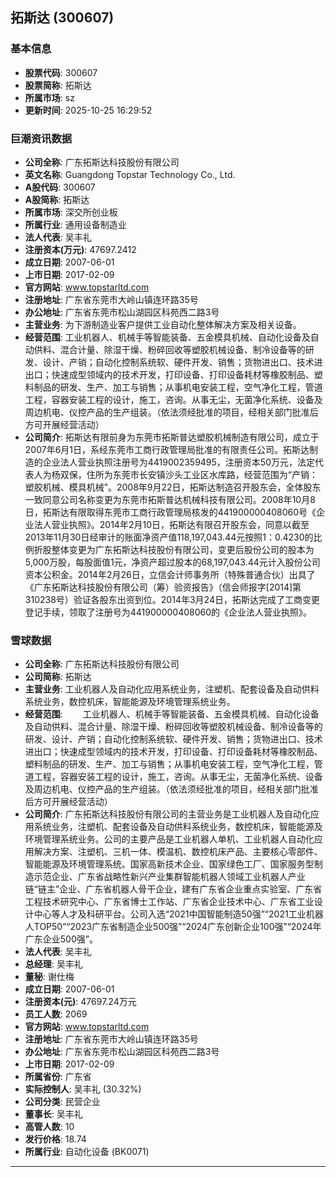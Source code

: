 ## 拓斯达 (300607)

### 基本信息

- **股票代码**: 300607
- **股票简称**: 拓斯达
- **所属市场**: sz
- **更新时间**: 2025-10-25 16:29:52

### 巨潮资讯数据

- **公司全称**: 广东拓斯达科技股份有限公司
- **英文名称**: Guangdong Topstar Technology Co., Ltd.
- **A股代码**: 300607
- **A股简称**: 拓斯达
- **所属市场**: 深交所创业板
- **所属行业**: 通用设备制造业
- **法人代表**: 吴丰礼
- **注册资本(万元)**: 47697.2412
- **成立日期**: 2007-06-01
- **上市日期**: 2017-02-09
- **官方网站**: www.topstarltd.com
- **注册地址**: 广东省东莞市大岭山镇连环路35号
- **办公地址**: 广东省东莞市松山湖园区科苑西二路3号
- **主营业务**: 为下游制造业客户提供工业自动化整体解决方案及相关设备。
- **经营范围**: 工业机器人、机械手等智能装备、五金模具机械、自动化设备及自动供料、混合计量、除湿干燥、粉碎回收等塑胶机械设备、制冷设备等的研发、设计、产销；自动化控制系统软、硬件开发、销售；货物进出口、技术进出口；快速成型领域内的技术开发，打印设备、打印设备耗材等橡胶制品、塑料制品的研发、生产、加工与销售；从事机电安装工程，空气净化工程，管道工程，容器安装工程的设计，施工，咨询。从事无尘，无菌净化系统、设备及周边机电、仪控产品的生产组装。（依法须经批准的项目，经相关部门批准后方可开展经营活动）
- **公司简介**: 拓斯达有限前身为东莞市拓斯普达塑胶机械制造有限公司，成立于2007年6月1日，系经东莞市工商行政管理局批准的有限责任公司。拓斯达制造的企业法人营业执照注册号为4419002359495，注册资本50万元，法定代表人为杨双保，住所为东莞市长安镇沙头工业区水库路，经营范围为“产销：塑胶机械、模具机械”。2008年9月22日，拓斯达制造召开股东会，全体股东一致同意公司名称变更为东莞市拓斯普达机械科技有限公司。2008年10月8日，拓斯达有限取得东莞市工商行政管理局核发的441900000408060号《企业法人营业执照》。2014年2月10日，拓斯达有限召开股东会，同意以截至2013年11月30日经审计的账面净资产值118,197,043.44元按照1：0.4230的比例折股整体变更为广东拓斯达科技股份有限公司，变更后股份公司的股本为5,000万股，每股面值1元，净资产超过股本的68,197,043.44元计入股份公司资本公积金。2014年2月26日，立信会计师事务所（特殊普通合伙）出具了《广东拓斯达科技股份有限公司（筹）验资报告》（信会师报字[2014]第310238号）验证各股东出资到位。2014年3月24日，拓斯达完成了工商变更登记手续，领取了注册号为441900000408060的《企业法人营业执照》。

### 雪球数据

- **公司全称**: 广东拓斯达科技股份有限公司
- **公司简称**: 拓斯达
- **主营业务**: 工业机器人及自动化应用系统业务，注塑机、配套设备及自动供料系统业务，数控机床，智能能源及环境管理系统业务。
- **经营范围**: 　　工业机器人、机械手等智能装备、五金模具机械、自动化设备及自动供料、混合计量、除湿干燥、粉碎回收等塑胶机械设备、制冷设备等的研发、设计、产销；自动化控制系统软、硬件开发、销售；货物进出口、技术进出口；快速成型领域内的技术开发，打印设备、打印设备耗材等橡胶制品、塑料制品的研发、生产、加工与销售；从事机电安装工程，空气净化工程，管道工程，容器安装工程的设计，施工，咨询。从事无尘，无菌净化系统、设备及周边机电、仪控产品的生产组装。（依法须经批准的项目，经相关部门批准后方可开展经营活动）
- **公司简介**: 广东拓斯达科技股份有限公司的主营业务是工业机器人及自动化应用系统业务，注塑机、配套设备及自动供料系统业务，数控机床，智能能源及环境管理系统业务。公司的主要产品是工业机器人单机、工业机器人自动化应用解决方案、注塑机、三机一体、模温机、数控机床产品、主要核心零部件、智能能源及环境管理系统。国家高新技术企业、国家绿色工厂、国家服务型制造示范企业、广东省战略性新兴产业集群智能机器人领域工业机器人产业链“链主”企业、广东省机器人骨干企业，建有广东省企业重点实验室、广东省工程技术研究中心、广东省博士工作站、广东省企业技术中心、广东省工业设计中心等人才及科研平台。公司入选“2021中国智能制造50强”“2021工业机器人TOP50”“2023广东省制造企业500强”“2024广东创新企业100强”“2024年广东企业500强”。
- **法人代表**: 吴丰礼
- **总经理**: 吴丰礼
- **董秘**: 谢仕梅
- **成立日期**: 2007-06-01
- **注册资本(元)**: 47697.24万元
- **员工人数**: 2069
- **官方网站**: www.topstarltd.com
- **注册地址**: 广东省东莞市大岭山镇连环路35号
- **办公地址**: 广东省东莞市松山湖园区科苑西二路3号
- **上市日期**: 2017-02-09
- **所属省份**: 广东省
- **实际控制人**: 吴丰礼 (30.32%)
- **公司分类**: 民营企业
- **董事长**: 吴丰礼
- **高管人数**: 10
- **发行价格**: 18.74
- **所属行业**: 自动化设备 (BK0071)

---